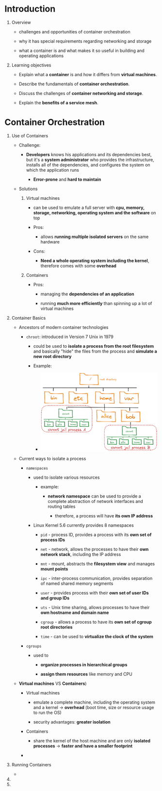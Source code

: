 # Introduction

1. Overview
   
   + challenges and opportunities of container orchestration
   
   + why it has special requirements regarding networking and storage
   
   + what a container is and what makes it so useful in building and operating applications

2. Learning objectives
   
   + Explain what a **container** is and how it differs from **virtual machines**.
   
   + Describe the fundamentals of **container orchestration**.
   
   + Discuss the challenges of **container networking and storage**.
   
   + Explain the **benefits of a service mesh**.



# Container Orchestration

1. Use of Containers
   
   + Challenge:
     
     + **Developers** knows his applications and its dependencies best, but it's a **system administrator** who provides the infrastructure, installs all of the dependencies, and configures the system on which the application runs
       
       + **Error-prone** and **hard to maintain**
   
   + Solutions
     
     1. Virtual machines
        
        + can be used to emulate a full server with **cpu, memory, storage, networking, operating system and the software** on top
        
        + Pros:
          
          + allows **running multiple isolated servers** on the same hardware
        
        + Cons:
          
          + **Need a whole operating system including the kernel**, therefore comes with some **overhead**
     
     2. Containers
        
        + Pros:
          
          + managing the **dependencies of an application**
          
          + running **much more efficiently** than spinning up a lot of virtual machines
   
   

2. Container Basics
   
   + Ancestors of modern container technologies
     
     + `chroot`:  introduced in Version 7 Unix in 1979
       
       + could be used to **isolate a process from the root filesystem** and basically "hide" the files from the process and **simulate a new root directory**
       
       + Example:
         
         + ![](https://github.com/baozi929/Notes/blob/main/kubernetes/KCNA/figures/chroot.png)
   
   + Current ways to isolate a process
     
     + `namespaces`
       
       + used to isolate various resources
         
         + example: 
           
           + **network namespace** can be used to provide a complete abstraction of network interfaces and routing tables
             
             + therefore, a process will have **its own IP address**
       
       + Linux Kernel 5.6 currently provides 8 namespaces
         
         + `pid` - process ID, provides a process with its **own set of process IDs**
         
         + `net` - network, allows the processes to have their **own network stack**, including the IP address
         
         + `mnt` - mount, abstracts the **filesystem view** and manages **mount points**
         
         + `ipc` -  inter-process communication, provides separation of named shared memory segments
         
         + `user` -  provides process with their **own set of user IDs and group IDs**
         
         + `uts` - Unix time sharing, allows processes to have their **own hostname and domain name**
         
         + `cgroup` - allows a process to have its **own set of cgroup root directories**
         
         + `time` - can be used to **virtualize the clock of the system**
     
     + `cgroups`
       
       + used to
         
         + **organize processes in hierarchical groups**
         
         + **assign them resources** like memory and CPU
   
   + **Virtual machines** VS **Containers**)
     
     + Virtual machines
       
       + emulate a complete machine, including the operating system and a kernel -> **overhead** (boot time, size or resource usage to run the OS)
       
       + security advantages: **greater isolation**
     
     + Containers
       
       + share the kernel of the host machine and are only **isolated processes** -> **faster and have a smaller footprint**
     
     + ![]()



3. Running Containers
   
   + 

4. 

5. 
